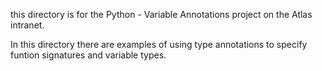 this directory is for the Python - Variable Annotations project on the Atlas intranet. 

In this directory there are examples of using type annotations to specify funtion signatures and variable types.